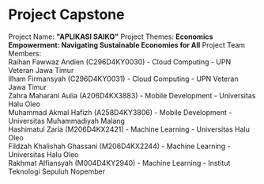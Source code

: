 # Project Capstone
Project Name: **"APLIKASI SAIKO"**
Project Themes: **Economics Empowerment: Navigating Sustainable Economies for All**
Project Team Members:				
Raihan Fawwaz Andien (C296D4KY0030) - Cloud Computing - UPN Veteran Jawa Timur		
Ilham Firmansyah (C296D4KY0031) - Cloud Computing - UPN Veteran Jawa Timur		
Zahra Maharani Aulia (A206D4KX3883) - Mobile Development - Universitas Halu Oleo		
Muhammad Akmal Hafizh (A258D4KY3806) - Mobile Development - Universitas Muhammadiyah Malang		
Hashimatul Zaria (M206D4KX2421) - Machine Learning - Universitas Halu Oleo		
Fildzah Khalishah Ghassani (M206D4KX2244) - Machine Learning - Universitas Halu Oleo		
Rakhmat Alfiansyah (M004D4KY2940) - Machine Learning -  Institut Teknologi Sepuluh Nopember 		
